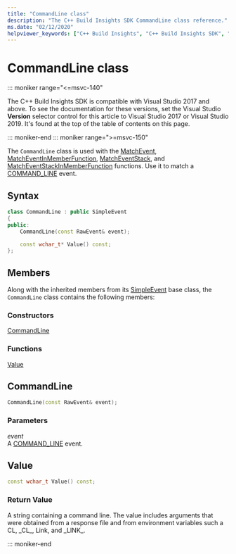 ```yaml
---
title: "CommandLine class"
description: "The C++ Build Insights SDK CommandLine class reference."
ms.date: "02/12/2020"
helpviewer_keywords: ["C++ Build Insights", "C++ Build Insights SDK", "CommandLine", "throughput analysis", "build time analysis", "vcperf.exe"]
---
```

# CommandLine class

::: moniker range="<=msvc-140"

The C++ Build Insights SDK is compatible with Visual Studio 2017 and above. To see the documentation for these versions, set the Visual Studio **Version** selector control for this article to Visual Studio 2017 or Visual Studio 2019. It's found at the top of the table of contents on this page.

::: moniker-end
::: moniker range=">=msvc-150"

The `CommandLine` class is used with the [MatchEvent](../functions/match-event.md), [MatchEventInMemberFunction](../functions/match-event-in-member-function.md), [MatchEventStack](../functions/match-event-stack.md), and [MatchEventStackInMemberFunction](../functions/match-event-stack-in-member-function.md) functions. Use it to match a [COMMAND_LINE](../event-table.md#command-line) event.

## Syntax

```cpp
class CommandLine : public SimpleEvent
{
public:
    CommandLine(const RawEvent& event);

    const wchar_t* Value() const;
};
```

## Members

Along with the inherited members from its [SimpleEvent](simple-event.md) base class, the `CommandLine` class contains the following members:

### Constructors

[CommandLine](#command-line)

### Functions

[Value](#value)

## <a name="command-line"></a> CommandLine

```cpp
CommandLine(const RawEvent& event);
```

### Parameters

*event*\
A [COMMAND_LINE](../event-table.md#command-line) event.

## <a name="value"></a> Value

```cpp
const wchar_t Value() const;
```

### Return Value

A string containing a command line. The value includes arguments that were obtained from a response file and from environment variables such a CL, \_CL\_, Link, and \_LINK\_.

::: moniker-end
